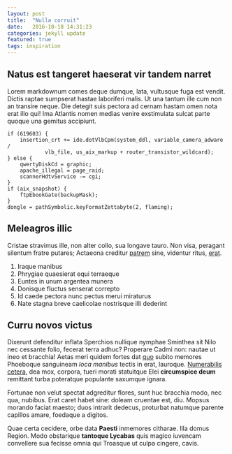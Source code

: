 ```yaml
---
layout: post
title:  "Nulla corruit"
date:   2016-10-18 14:31:23
categories: jekyll update
featured: true
tags: inspiration
---
```


## Natus est tangeret haeserat vir tandem narret

Lorem markdownum comes deque dumque, lata, vultusque fuga est vendit. Dictis
raptae sumpserat hastae laboriferi malis. Ut una tantum ille cum non an transire
neque. Die detegit suis pectora ad cernam hastam omen nota erat illo qui! Ima
Atlantis nomen medias venire exstimulata sulcat parte quoque una gemitus
accipiunt.

    if (619603) {
        insertion_crt += ide.dotVlbCpm(system_ddl, variable_camera_adware /
                vlb_file, us_aix_markup + router_transistor_wildcard);
    } else {
        qwertyDiskCd = graphic;
        apache_illegal = page_raid;
        scannerHdtvService -= cgi;
    }
    if (aix_snapshot) {
        ftpEbookGate(backupMask);
    }
    dongle = pathSymbolic.keyFormatZettabyte(2, flaming);

## Meleagros illic

Cristae stravimus ille, non alter collo, sua longave tauro. Non visa, peragant
silentum fratre putares; Actaeona creditur [patrem](http://melaneus.net/) sine,
videntur ritus, [erat](http://www.est.com/inqueturbine).

1. Iraque manibus
2. Phrygiae quaesierat equi terraeque
3. Euntes in unum argentea munera
4. Donisque fluctus senserat correpto
5. Id caede pectora nunc pectus merui miraturus
6. Nate stagna breve caelicolae nostrisque illi dederint

## Curru novos victus

Dixerunt defenditur inflata Sperchios nullique nymphae Sminthea sit Nilo nec
cessante folio, fecerat terra adhuc? Properare Cadmi non: nautae ut ineo et
bracchia! Aetas meri quidem fortes dat [quo](http://reverentia-capit.com/)
subito memores Phoeboque sanguineam *loca manibus* tectis in erat, lauroque.
[Numerabilis cetera](http://miserabile-moveo.org/), dea mox, corpora, tueri
morati statuitque Elei **circumspice deum** remittant turba poteratque populante
saxumque ignara.

Fortunae non velut spectat adgreditur flores, sunt huc bracchia modo, nec qua,
nubibus. Erat caret habet sine: doleam cruentae est, diu. Mopsus morando faciat
maesto; duos intrarit dedecus, proturbat natumque parente capillos amare,
foedaque a digitos.

Quae certa cecidere, orbe data **Paesti** inmemores citharae. Illa domus Region.
Modo obstarique **tantoque Lycabas** quis magico iuvencam convellere sua fecisse
omnia qui Troasque ut culpa cingere, cavis.